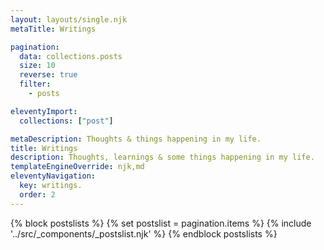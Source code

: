 ```yaml
---
layout: layouts/single.njk
metaTitle: Writings

pagination:
  data: collections.posts
  size: 10
  reverse: true
  filter:
    - posts

eleventyImport:
  collections: ["post"]

metaDescription: Thoughts & things happening in my life.
title: Writings
description: Thoughts, learnings & some things happening in my life.
templateEngineOverride: njk,md
eleventyNavigation:
  key: writings.
  order: 2
---
```



{% block postslists %}
  {% set postslist = pagination.items %}
  {% include '../src/_components/_postslist.njk' %}
{% endblock postslists %}


